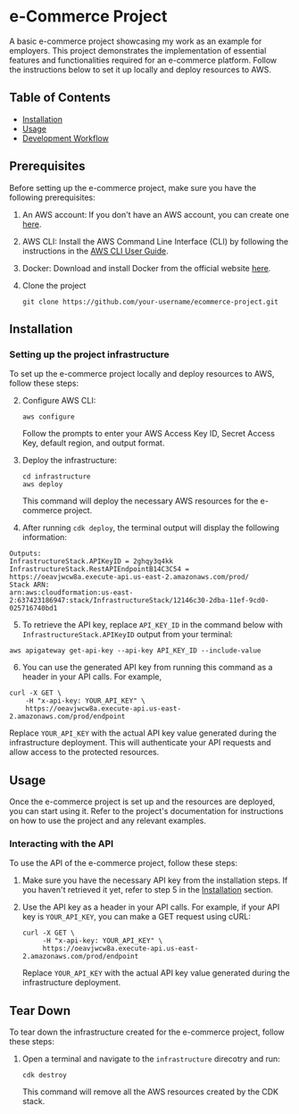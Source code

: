 # e-Commerce Project

A basic e-commerce project showcasing my work as an example for employers. This project demonstrates the implementation of essential features and functionalities required for an e-commerce platform. Follow the instructions below to set it up locally and deploy resources to AWS.

## Table of Contents

- [Installation](#installation)
- [Usage](#usage)
- [Development Workflow](#development-workflow)

## Prerequisites

Before setting up the e-commerce project, make sure you have the following prerequisites:

1. An AWS account: If you don't have an AWS account, you can create one [here](https://aws.amazon.com/).
2. AWS CLI: Install the AWS Command Line Interface (CLI) by following the instructions in the [AWS CLI User Guide](https://docs.aws.amazon.com/cli/latest/userguide/cli-configure-quickstart.html).
3. Docker: Download and install Docker from the official website [here](https://www.docker.com/get-started).
4. Clone the project

   ```
   git clone https://github.com/your-username/ecommerce-project.git
   ```

## Installation

### Setting up the project infrastructure

To set up the e-commerce project locally and deploy resources to AWS, follow these steps:

2. Configure AWS CLI:

   ```
   aws configure
   ```

   Follow the prompts to enter your AWS Access Key ID, Secret Access Key, default region, and output format.

3. Deploy the infrastructure:

   ```
   cd infrastructure
   aws deploy
   ```

   This command will deploy the necessary AWS resources for the e-commerce project.

4. After running `cdk deploy`, the terminal output will display the following information:

```
Outputs:
InfrastructureStack.APIKeyID = 2ghqy3q4kk
InfrastructureStack.RestAPIEndpointB14C3C54 = https://oeavjwcw8a.execute-api.us-east-2.amazonaws.com/prod/
Stack ARN:
arn:aws:cloudformation:us-east-2:637423186947:stack/InfrastructureStack/12146c30-2dba-11ef-9cd0-025716740bd1
```

5. To retrieve the API key, replace `API_KEY_ID` in the command below with `InfrastructureStack.APIKeyID` output from your terminal:

```
aws apigateway get-api-key --api-key API_KEY_ID --include-value
```

6. You can use the generated API key from running this command as a header in your API calls. For example,

```
curl -X GET \
    -H "x-api-key: YOUR_API_KEY" \
    https://oeavjwcw8a.execute-api.us-east-2.amazonaws.com/prod/endpoint
```

Replace `YOUR_API_KEY` with the actual API key value generated during the infrastructure deployment. This will authenticate your API requests and allow access to the protected resources.

## Usage

Once the e-commerce project is set up and the resources are deployed, you can start using it. Refer to the project's documentation for instructions on how to use the project and any relevant examples.

### Interacting with the API

To use the API of the e-commerce project, follow these steps:

1. Make sure you have the necessary API key from the installation steps. If you haven't retrieved it yet, refer to step 5 in the [Installation](#installation) section.

2. Use the API key as a header in your API calls. For example, if your API key is `YOUR_API_KEY`, you can make a GET request using cURL:

   ```
   curl -X GET \
        -H "x-api-key: YOUR_API_KEY" \
        https://oeavjwcw8a.execute-api.us-east-2.amazonaws.com/prod/endpoint
   ```

   Replace `YOUR_API_KEY` with the actual API key value generated during the infrastructure deployment.

## Tear Down

To tear down the infrastructure created for the e-commerce project, follow these steps:

1. Open a terminal and navigate to the `infrastructure` direcotry and run:

   ```
   cdk destroy
   ```

   This command will remove all the AWS resources created by the CDK stack.
